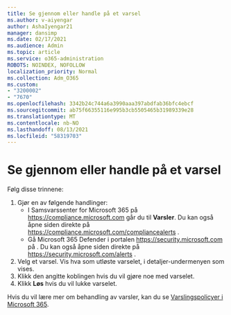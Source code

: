 ```yaml
---
title: Se gjennom eller handle på et varsel
ms.author: v-aiyengar
author: AshaIyengar21
manager: dansimp
ms.date: 02/17/2021
ms.audience: Admin
ms.topic: article
ms.service: o365-administration
ROBOTS: NOINDEX, NOFOLLOW
localization_priority: Normal
ms.collection: Adm_O365
ms.custom:
- "3200002"
- "7670"
ms.openlocfilehash: 3342b24c744a6a3990aaa397abdfab36bfc4ebcf
ms.sourcegitcommit: ab75f66355116e995b3cb5505465b31989339e28
ms.translationtype: MT
ms.contentlocale: nb-NO
ms.lasthandoff: 08/13/2021
ms.locfileid: "58319703"
---
```

# <a name="review-or-act-on-an-alert"></a>Se gjennom eller handle på et varsel

Følg disse trinnene:

1. Gjør en av følgende handlinger:
   - I Samsvarssenter for Microsoft 365 på <https://compliance.microsoft.com> går du til **Varsler**. Du kan også åpne siden direkte på <https://compliance.microsoft.com/compliancealerts> .
   - Gå Microsoft 365 Defender i portalen <https://security.microsoft.com> på . Du kan også åpne siden direkte på <https://security.microsoft.com/alerts> .
2. Velg et varsel. Vis hva som utløste varselet, i detaljer-undermenyen som vises.
3. Klikk den angitte koblingen hvis du vil gjøre noe med varselet.
4. Klikk **Løs** hvis du vil lukke varselet.

Hvis du vil lære mer om behandling av varsler, kan du se [Varslingspolicyer i Microsoft 365](https://docs.microsoft.com/microsoft-365/compliance/alert-policies).
